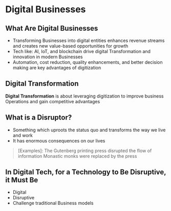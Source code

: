 # Digital Businesses

## What Are Digital Businesses

- Transforming Businesses into digital entities enhances revenue streams and creates new value-based opportunities for growth
- Tech like: AI, IoT, and blockchain drive digital Transformation and innovation in modern Businesses
- Automation, cost reduction, quality enhancements, and better decision making are key advantages of digitization

## Digital Transformation

**Digital Transformation** is about leveraging digitization to improve business Operations and gain competitive advantages

## What is a Disruptor?

- Something which uproots the status quo and transforms the way we live and work
- It has enormous consequences on our lives

> [Examples]:
> The Gutenberg printing press disrupted the flow of information
> Monastic monks were replaced by the press

## In Digital Tech, for a Technology to Be Disruptive, it Must Be

- Digital
- Disruptive
- Challenge traditional Business models
